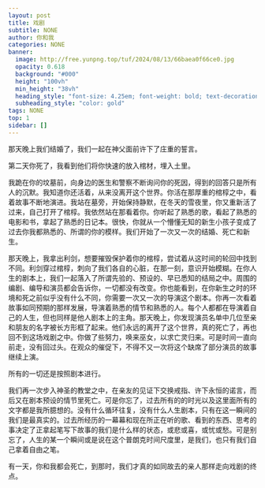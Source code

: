 ```yaml
---
layout: post
title: 戏剧
subtitle: NONE
author: 你和我
categories: NONE
banner:
  image: http://free.yunpng.top/tuf/2024/08/13/66baea0f66ce0.jpg
  opacity: 0.618
  background: "#000"
  height: "100vh"
  min_height: "38vh"
  heading_style: "font-size: 4.25em; font-weight: bold; text-decoration: underline"
  subheading_style: "color: gold"
tags: NONE
top: 1
sidebar: []
---
```

那天晚上我们结婚了，我们一起在神父面前许下了庄重的誓言。

第二天你死了，我看到他们将你快速的放入棺材，埋入土里。

我跪在你的坟墓前，向身边的医生和警察不断询问你的死因，得到的回答只是所有人的沉默。我知道你还活着，从来没离开这个世界。你活在那厚重的棺椁之中，看着故事不断地演进。我站在墓旁，开始保持静默，在冬天的雪夜里，你又重新活了过来，自己打开了棺椁。我依然站在那看着你。你听起了熟悉的歌，看起了熟悉的电影和书，拿起了熟悉的日记本。很快，你就从一个懵懂无知的新生小孩子变成了过去你我都熟悉的、所谓的你的模样。我们开始了一次又一次的结婚、死亡和新生。

那天晚上，我拿出利剑，想要摧毁保护着你的棺椁，尝试着从这时间的轮回中找到不同。利剑穿过棺椁，刺向了我们各自的心脏，在那一刻，意识开始模糊。在你人生的剧本上，我们一起落入了所谓先验的、预设的、早已悉知的结局之中。周围的编剧、编导和演员都会告诉你，一切都没有改变。你也能看到，在你新生之时的环境和死之前似乎没有什么不同，你需要一次又一次的导演这个剧本。你再一次看着故事如同预期的那样发展，导演着熟悉的情节和熟悉的人。每个人都都在导演着自己的人生，但也同样是他人剧本上的主角。那天晚上，你发现演员名单中几位至亲和朋友的名字被长方形框了起来。他们永远的离开了这个世界，真的死亡了，再也回不到这场戏剧之中。你做了些努力，唤来巫女，以求亡灵归来。可是时间一直向前走，没有回过头。在观众的催促下，不得不又一次将这个缺席了部分演员的故事继续上演。

所有的一切还是按照剧本进行。

我们再一次步入神圣的教堂之中，在亲友的见证下交换戒指、许下永恒的诺言，而后又在剧本预设的情节里死亡。可是你忘了，过去所有的的时光以及这里面所有的文字都是我所臆想的。没有什么循环往复，没有什么人生剧本，只有在这一瞬间的我们是最真实的。过去所经历的一幕幕和现在所正在听的歌、看到的东西、思考的事决定了正拿起笔写下故事的我们是什么样的状态，或悲或喜，或忧或愁。可是别忘了，人生的某一个瞬间或是说在这个普朗克时间尺度里，是我们，也只有我们自己拿着自由之笔。

有一天，你和我都会死亡，到那时，我们才真的如同故去的亲人那样走向戏剧的终点。

